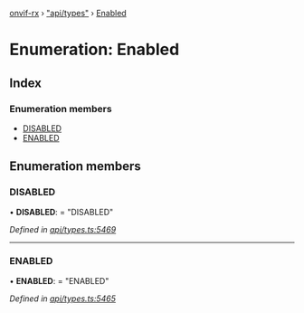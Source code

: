 [onvif-rx](../README.md) › ["api/types"](../modules/_api_types_.md) › [Enabled](_api_types_.enabled.md)

# Enumeration: Enabled

## Index

### Enumeration members

* [DISABLED](_api_types_.enabled.md#disabled)
* [ENABLED](_api_types_.enabled.md#enabled)

## Enumeration members

###  DISABLED

• **DISABLED**: = "DISABLED"

*Defined in [api/types.ts:5469](https://github.com/patrickmichalina/onvif-rx/blob/3e9b152/src/api/types.ts#L5469)*

___

###  ENABLED

• **ENABLED**: = "ENABLED"

*Defined in [api/types.ts:5465](https://github.com/patrickmichalina/onvif-rx/blob/3e9b152/src/api/types.ts#L5465)*
